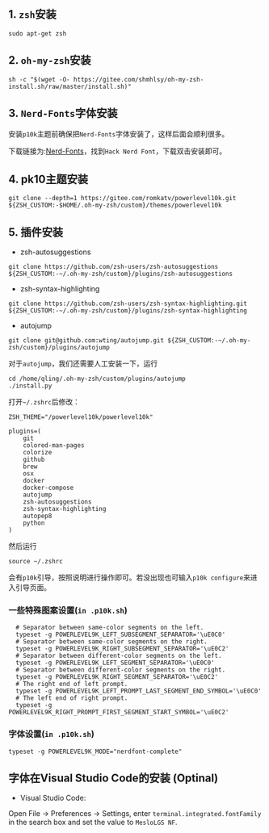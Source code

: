 ## 1. `zsh`安装
```shell
sudo apt-get zsh
```

## 2. `oh-my-zsh`安装
```shell
sh -c "$(wget -O- https://gitee.com/shmhlsy/oh-my-zsh-install.sh/raw/master/install.sh)"
```

## 3. `Nerd-Fonts`字体安装
安装`p10k`主题前确保把`Nerd-Fonts`字体安装了，这样后面会顺利很多。

下载链接为:[Nerd-Fonts](https://www.nerdfonts.com/font-downloads)，找到`Hack Nerd Font`，下载双击安装即可。

## 4. pk10主题安装
```shell
git clone --depth=1 https://gitee.com/romkatv/powerlevel10k.git ${ZSH_CUSTOM:-$HOME/.oh-my-zsh/custom}/themes/powerlevel10k
```

## 5. 插件安装

* zsh-autosuggestions
```shell
git clone https://github.com/zsh-users/zsh-autosuggestions ${ZSH_CUSTOM:-~/.oh-my-zsh/custom}/plugins/zsh-autosuggestions
```
* zsh-syntax-highlighting
```shell
git clone https://github.com/zsh-users/zsh-syntax-highlighting.git ${ZSH_CUSTOM:-~/.oh-my-zsh/custom}/plugins/zsh-syntax-highlighting
```
* autojump
```shell
git clone git@github.com:wting/autojump.git ${ZSH_CUSTOM:-~/.oh-my-zsh/custom}/plugins/autojump
```
对于`autojump`，我们还需要人工安装一下，运行
```shell
cd /home/qling/.oh-my-zsh/custom/plugins/autojump
./install.py
```
打开`~/.zshrc`后修改：
```
ZSH_THEME="/powerlevel10k/powerlevel10k"

plugins=(
    git
    colored-man-pages
    colorize
    github
    brew
    osx
    docker
    docker-compose
    autojump
    zsh-autosuggestions
    zsh-syntax-highlighting
    autopep8
    python
)
```

然后运行
```
source ~/.zshrc
```
会有`p10k`引导，按照说明进行操作即可。若没出现也可输入`p10k configure`来进入引导页面。

### 一些特殊图案设置(`in .p10k.sh`)
```
  # Separator between same-color segments on the left.
  typeset -g POWERLEVEL9K_LEFT_SUBSEGMENT_SEPARATOR='\uE0C0'
  # Separator between same-color segments on the right.
  typeset -g POWERLEVEL9K_RIGHT_SUBSEGMENT_SEPARATOR='\uE0C2'
  # Separator between different-color segments on the left.
  typeset -g POWERLEVEL9K_LEFT_SEGMENT_SEPARATOR='\uE0C0'
  # Separator between different-color segments on the right.
  typeset -g POWERLEVEL9K_RIGHT_SEGMENT_SEPARATOR='\uE0C2'
  # The right end of left prompt.
  typeset -g POWERLEVEL9K_LEFT_PROMPT_LAST_SEGMENT_END_SYMBOL='\uE0C0'
  # The left end of right prompt.
  typeset -g POWERLEVEL9K_RIGHT_PROMPT_FIRST_SEGMENT_START_SYMBOL='\uE0C2'
```
### 字体设置(`in .p10k.sh`)
```
typeset -g POWERLEVEL9K_MODE="nerdfont-complete"
```
## 字体在Visual Studio Code的安装 (Optinal)
* Visual Studio Code: 

Open File → Preferences → Settings, enter `terminal.integrated.fontFamily` in the search box and set the value to `MesloLGS NF`.